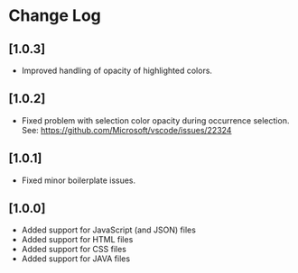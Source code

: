 # Change Log

## [1.0.3]
- Improved handling of opacity of highlighted colors.

## [1.0.2]
- Fixed problem with selection color opacity during occurrence selection.
  See: https://github.com/Microsoft/vscode/issues/22324

## [1.0.1]
- Fixed minor boilerplate issues.

## [1.0.0]
- Added support for JavaScript (and JSON) files
- Added support for HTML files
- Added support for CSS files
- Added support for JAVA files